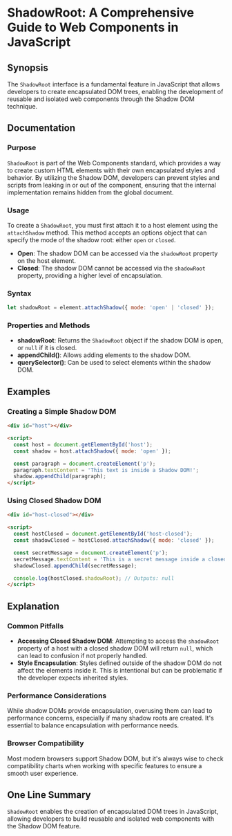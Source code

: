 <!--
Meta Description: # ShadowRoot: A Comprehensive Guide to Web Components in JavaScript ## Synopsis The `ShadowRoot` interface is a fundamental feature in JavaScript that...
Meta Keywords: shadow, dom, shadowroot, closed, host
-->

# ShadowRoot: A Comprehensive Guide to Web Components in JavaScript

## Synopsis
The `ShadowRoot` interface is a fundamental feature in JavaScript that allows developers to create encapsulated DOM trees, enabling the development of reusable and isolated web components through the Shadow DOM technique.

## Documentation
### Purpose
`ShadowRoot` is part of the Web Components standard, which provides a way to create custom HTML elements with their own encapsulated styles and behavior. By utilizing the Shadow DOM, developers can prevent styles and scripts from leaking in or out of the component, ensuring that the internal implementation remains hidden from the global document.

### Usage
To create a `ShadowRoot`, you must first attach it to a host element using the `attachShadow` method. This method accepts an options object that can specify the mode of the shadow root: either `open` or `closed`.

- **Open**: The shadow DOM can be accessed via the `shadowRoot` property on the host element.
- **Closed**: The shadow DOM cannot be accessed via the `shadowRoot` property, providing a higher level of encapsulation.

### Syntax
```javascript
let shadowRoot = element.attachShadow({ mode: 'open' | 'closed' });
```

### Properties and Methods
- **shadowRoot**: Returns the `ShadowRoot` object if the shadow DOM is open, or `null` if it is closed.
- **appendChild()**: Allows adding elements to the shadow DOM.
- **querySelector()**: Can be used to select elements within the shadow DOM.

## Examples
### Creating a Simple Shadow DOM
```html
<div id="host"></div>

<script>
  const host = document.getElementById('host');
  const shadow = host.attachShadow({ mode: 'open' });

  const paragraph = document.createElement('p');
  paragraph.textContent = 'This text is inside a Shadow DOM!';
  shadow.appendChild(paragraph);
</script>
```

### Using Closed Shadow DOM
```html
<div id="host-closed"></div>

<script>
  const hostClosed = document.getElementById('host-closed');
  const shadowClosed = hostClosed.attachShadow({ mode: 'closed' });

  const secretMessage = document.createElement('p');
  secretMessage.textContent = 'This is a secret message inside a closed Shadow DOM!';
  shadowClosed.appendChild(secretMessage);

  console.log(hostClosed.shadowRoot); // Outputs: null
</script>
```

## Explanation
### Common Pitfalls
- **Accessing Closed Shadow DOM**: Attempting to access the `shadowRoot` property of a host with a closed shadow DOM will return `null`, which can lead to confusion if not properly handled.
- **Style Encapsulation**: Styles defined outside of the shadow DOM do not affect the elements inside it. This is intentional but can be problematic if the developer expects inherited styles.

### Performance Considerations
While shadow DOMs provide encapsulation, overusing them can lead to performance concerns, especially if many shadow roots are created. It's essential to balance encapsulation with performance needs.

### Browser Compatibility
Most modern browsers support Shadow DOM, but it's always wise to check compatibility charts when working with specific features to ensure a smooth user experience.

## One Line Summary
`ShadowRoot` enables the creation of encapsulated DOM trees in JavaScript, allowing developers to build reusable and isolated web components with the Shadow DOM feature.
